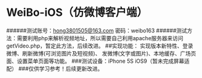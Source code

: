 # WeiBo-iOS（仿微博客户端）
######测试账号：hong3801505@163.com 密码：weibo163
######测试方法：需要利用php来解析视频地址，所以需要自己利用apache服务器来访问getVideo.php，暂定此方法，后续改进。
##实现功能：
  实现版本新特性、登录微博、刷新微博(可浏览图片及短视频)、
发微博(文字或图片)、本地缓存、广场页面、设置菜单页面等功能。
###测试设备：iPhone 5S iOS9（暂未完成屏幕适配）
###仅供学习参考！后续更新改进。
